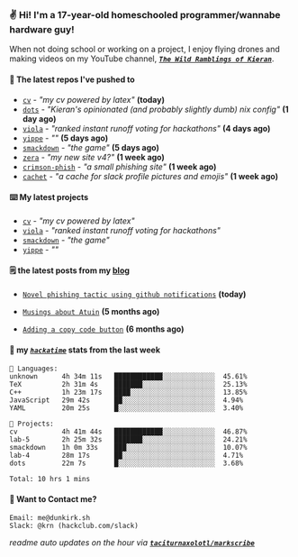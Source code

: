### ✌️ Hi! I'm a 17-year-old homeschooled programmer/wannabe hardware guy!

When not doing school or working on a project, I enjoy flying drones and making videos on my YouTube channel, [**_`The Wild Ramblings of Kieran`_**](https://youtube.com/@kieran.rambles).

#### 👷 The latest repos I've pushed to

- [`cv`](https://github.com/taciturnaxolotl/cv) - _"my cv powered by latex"_ **(today)**
- [`dots`](https://github.com/taciturnaxolotl/dots) - _"Kieran's opinionated (and probably slightly dumb) nix config"_ **(1 day ago)**
- [`viola`](https://github.com/taciturnaxolotl/viola) - _"ranked instant runoff voting for hackathons"_ **(4 days ago)**
- [`yippe`](https://github.com/taciturnaxolotl/yippe) - _""_ **(5 days ago)**
- [`smackdown`](https://github.com/taciturnaxolotl/smackdown) - _"the game"_ **(5 days ago)**
- [`zera`](https://github.com/taciturnaxolotl/zera) - _"my new site v4?"_ **(1 week ago)**
- [`crimson-phish`](https://github.com/taciturnaxolotl/crimson-phish) - _"a small phishing site"_ **(1 week ago)**
- [`cachet`](https://github.com/taciturnaxolotl/cachet) - _"a cache for slack profile pictures and emojis"_ **(1 week ago)**

#### ⌨️ My latest projects

- [`cv`](https://github.com/taciturnaxolotl/cv) - _"my cv powered by latex"_
- [`viola`](https://github.com/taciturnaxolotl/viola) - _"ranked instant runoff voting for hackathons"_
- [`smackdown`](https://github.com/taciturnaxolotl/smackdown) - _"the game"_
- [`yippe`](https://github.com/taciturnaxolotl/yippe) - _""_

#### 🗒️ the latest posts from my [blog](https://dunkirk.sh)

- [`Novel phishing tactic using github notifications`](https://dunkirk.sh/blog/github-phishing/) **(today)**

- [`Musings about Atuin`](https://dunkirk.sh/blog/atuin/) **(5 months ago)**

- [`Adding a copy code button`](https://dunkirk.sh/blog/adding-a-copy-button/) **(6 months ago)**



#### 📡 my [_`hackatime`_](https://waka.hackclub.com) stats from the last week

```text
💾 Languages:
unknown      4h 34m 11s   ████████████░░░░░░░░░░░░░  45.61%
TeX          2h 31m 4s    ███████░░░░░░░░░░░░░░░░░░  25.13%
C++          1h 23m 17s   ████░░░░░░░░░░░░░░░░░░░░░  13.85%
JavaScript   29m 42s      ██░░░░░░░░░░░░░░░░░░░░░░░  4.94%
YAML         20m 25s      █░░░░░░░░░░░░░░░░░░░░░░░░  3.40%

💼 Projects:
cv           4h 41m 44s   ████████████░░░░░░░░░░░░░  46.87%
lab-5        2h 25m 32s   ███████░░░░░░░░░░░░░░░░░░  24.21%
smackdown    1h 0m 33s    ███░░░░░░░░░░░░░░░░░░░░░░  10.07%
lab-4        28m 17s      ██░░░░░░░░░░░░░░░░░░░░░░░  4.71%
dots         22m 7s       █░░░░░░░░░░░░░░░░░░░░░░░░  3.68%

Total: 10 hrs 1 mins
```

#### 📮 Want to Contact me?

```text
Email: me@dunkirk.sh
Slack: @krn (hackclub.com/slack)
```

_readme auto updates on the hour via [**`taciturnaxolotl/markscribe`**](https://github.com/taciturnaxolotl/markscribe)_
